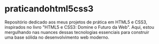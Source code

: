 # praticandohtml5css3
Repositório dedicado aos meus projetos de prática em HTML5 e CSS3, inspirados no livro "HTML5 e CSS3: Domine o Futuro da Web". Aqui, estou mergulhando nas nuances dessas tecnologias essenciais para construir uma base sólida no desenvolvimento web moderno.
